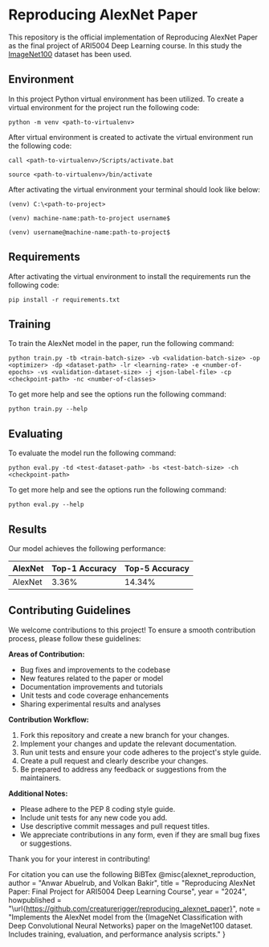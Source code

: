 # Reproducing AlexNet Paper

This repository is the official implementation of Reproducing AlexNet Paper as the final project of ARI5004 Deep Learning course. In this study the [ImageNet100](https://www.kaggle.com/datasets/ambityga/imagenet100) dataset has been used.

## Environment

In this project Python virtual environment has been utilized. To create a virtual environment for the project run the following code:

```virtualenv
python -m venv <path-to-virtualenv>
```

After virtual environment is created to activate the virtual environment run the following code:

```windows
call <path-to-virtualenv>/Scripts/activate.bat
```

```linux&macos
source <path-to-virtualenv>/bin/activate
```

After activating the virtual environment your terminal should look like below:

```terminal-windows
(venv) C:\<path-to-project>
```

```terminal-macos
(venv) machine-name:path-to-project username$
```

```terminal-linux
(venv) username@machine-name:path-to-project$
```

## Requirements

After activating the virtual environment to install the requirements run the following code:

```setup
pip install -r requirements.txt
```

## Training

To train the AlexNet model in the paper, run the following command:

```train
python train.py -tb <train-batch-size> -vb <validation-batch-size> -op <optimizer> -dp <dataset-path> -lr <learning-rate> -e <number-of-epochs> -vs <validation-dataset-size> -j <json-label-file> -cp <checkpoint-path> -nc <number-of-classes>
```

To get more help and see the options run the following command:

```train-help
python train.py --help
```

## Evaluating

To evaluate the model run the following command:

```eval
python eval.py -td <test-dataset-path> -bs <test-batch-size> -ch <checkpoint-path>
```

To get more help and see the options run the following command:

```eval-help
python eval.py --help
```

## Results

Our model achieves the following performance:

| AlexNet            | Top-1 Accuracy  | Top-5 Accuracy |
| ------------------ |---------------- | -------------- |
| AlexNet            |     3.36%       |      14.34%    |


## Contributing Guidelines

We welcome contributions to this project! To ensure a smooth contribution process, please follow these guidelines:

**Areas of Contribution:**

* Bug fixes and improvements to the codebase
* New features related to the paper or model
* Documentation improvements and tutorials
* Unit tests and code coverage enhancements
* Sharing experimental results and analyses

**Contribution Workflow:**

1. Fork this repository and create a new branch for your changes.
2. Implement your changes and update the relevant documentation.
3. Run unit tests and ensure your code adheres to the project's style guide.
4. Create a pull request and clearly describe your changes.
5. Be prepared to address any feedback or suggestions from the maintainers.

**Additional Notes:**

* Please adhere to the PEP 8 coding style guide.
* Include unit tests for any new code you add.
* Use descriptive commit messages and pull request titles.
* We appreciate contributions in any form, even if they are small bug fixes or suggestions.

Thank you for your interest in contributing!

For citation you can use the following BiBTex
@misc{alexnet_reproduction,
  author = "Anwar Abuelrub, and Volkan Bakir",
  title = "Reproducing AlexNet Paper: Final Project for ARI5004 Deep Learning Course",
  year = "2024",
  howpublished = "\url{https://github.com/creaturerigger/reproducing_alexnet_paper}",
  note = "Implements the AlexNet model from the {ImageNet Classification with Deep Convolutional Neural Networks} paper on the ImageNet100 dataset. Includes training, evaluation, and performance analysis scripts."
}
